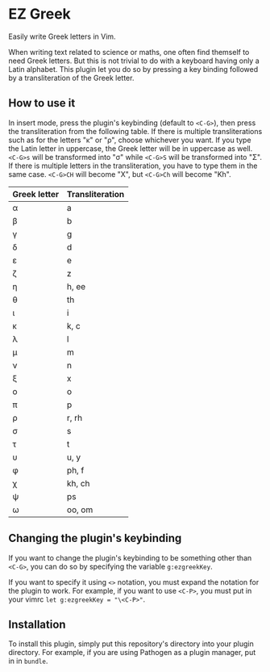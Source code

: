# EZ Greek

Easily write Greek letters in Vim.

When writing text related to science or maths, one often find themself to need Greek letters. But this is not trivial to do with a keyboard having only a Latin alphabet. This plugin let you do so by pressing a key binding followed by a transliteration of the Greek letter.

## How to use it

In insert mode, press the plugin's keybinding (default to `<C-G>`), then press the transliteration from the following table. If there is multiple transliterations such as for the letters "κ" or "ρ", choose whichever you want. If you type the Latin letter in uppercase, the Greek letter will be in uppercase as well. `<C-G>s` will be transformed into "σ" while `<C-G>S` will be transformed into "Σ". If there is multiple letters in the transliteration, you have to type them in the same case. `<C-G>CH` will become "Χ", but `<C-G>Ch` will become "Κh".

|Greek letter|Transliteration|
|------------|---------------|
|α           |a              |
|β           |b              |
|γ           |g              |
|δ           |d              |
|ε           |e              |
|ζ           |z              |
|η           |h, ee          |
|θ           |th             |
|ι           |i              |
|κ           |k, c           |
|λ           |l              |
|μ           |m              |
|ν           |n              |
|ξ           |x              |
|ο           |o              |
|π           |p              |
|ρ           |r, rh          |
|σ           |s              |
|τ           |t              |
|υ           |u, y           |
|φ           |ph, f          |
|χ           |kh, ch         |
|ψ           |ps             |
|ω           |oo, om         |

## Changing the plugin's keybinding

If you want to change the plugin's keybinding to be something other than `<C-G>`, you can do so by specifying the variable `g:ezgreekKey`.

If you want to specify it using `<>` notation, you must expand the notation for the plugin to work. For example, if you want to use `<C-P>`, you must put in your vimrc `let g:ezgreekKey = "\<C-P>"`.

## Installation

To install this plugin, simply put this repository's directory into your plugin directory. For example, if you are using Pathogen as a plugin manager, put in in `bundle`.

